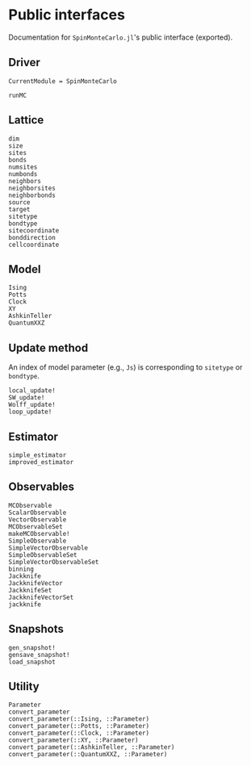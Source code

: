 # Public interfaces

Documentation for `SpinMonteCarlo.jl`'s public interface (exported).

## Driver

```@meta
CurrentModule = SpinMonteCarlo
```

```@docs
runMC
```

## Lattice

```@docs
dim
size
sites
bonds
numsites
numbonds
neighbors
neighborsites
neighborbonds
source
target
sitetype
bondtype
sitecoordinate
bonddirection
cellcoordinate
```

## Model

```@docs
Ising
Potts
Clock
XY
AshkinTeller
QuantumXXZ
```

## Update method

An index of model parameter (e.g., `Js`) is corresponding to `sitetype` or `bondtype`.

```@docs
local_update!
SW_update!
Wolff_update!
loop_update!
```

## Estimator
```@docs
simple_estimator
improved_estimator
```

## Observables
```@docs
MCObservable
ScalarObservable
VectorObservable
MCObservableSet
makeMCObservable!
SimpleObservable
SimpleVectorObservable
SimpleObservableSet
SimpleVectorObservableSet
binning
Jackknife
JackknifeVector
JackknifeSet
JackknifeVectorSet
jackknife
```

## Snapshots
```@docs
gen_snapshot!
gensave_snapshot!
load_snapshot
```

## Utility
```@docs
Parameter
convert_parameter
convert_parameter(::Ising, ::Parameter)
convert_parameter(::Potts, ::Parameter)
convert_parameter(::Clock, ::Parameter)
convert_parameter(::XY, ::Parameter)
convert_parameter(::AshkinTeller, ::Parameter)
convert_parameter(::QuantumXXZ, ::Parameter)
```
